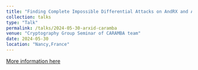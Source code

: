 ```yaml
---
title: "Finding Complete Impossible Differential Attacks on AndRX and ARX Designs"
collection: talks
type: "Talk"
permalink: /talks/2024-05-30-arxid-caramba
venue: "Cryptography Group Seminar of CARAMBA team"
date: 2024-05-30
location: "Nancy,France"
---
```


[More information here](https://caramba.loria.fr/sem-slides/202405301030.pdf)
